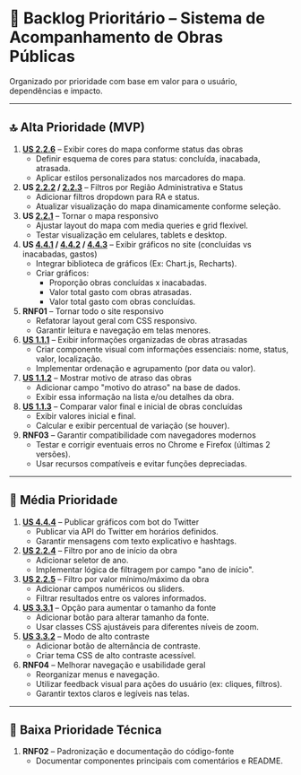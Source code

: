 # 🚦 Backlog Prioritário – Sistema de Acompanhamento de Obras Públicas

Organizado por prioridade com base em valor para o usuário, dependências e impacto.

---

## 🔝 Alta Prioridade (MVP)

1. [**US 2.2.6**](https://github.com/unb-mds/DFemObras-2025.1/issues/36) – Exibir cores do mapa conforme status das obras
    - Definir esquema de cores para status: concluída, inacabada, atrasada.
    - Aplicar estilos personalizados nos marcadores do mapa.
2. **US [2.2.2](https://github.com/unb-mds/DFemObras-2025.1/issues/32) / [2.2.3](https://github.com/unb-mds/DFemObras-2025.1/issues/33)** – Filtros por Região Administrativa e Status
    - Adicionar filtros dropdown para RA e status.
    - Atualizar visualização do mapa dinamicamente conforme seleção.
3. **US [2.2.1](https://github.com/unb-mds/DFemObras-2025.1/issues/31)** – Tornar o mapa responsivo
    - Ajustar layout do mapa com media queries e grid flexível.
    - Testar visualização em celulares, tablets e desktop.
4. **US [4.4.1](https://github.com/unb-mds/DFemObras-2025.1/issues/39) / [4.4.2](https://github.com/unb-mds/DFemObras-2025.1/issues/40) / [4.4.3](https://github.com/unb-mds/DFemObras-2025.1/issues/41)** – Exibir gráficos no site (concluídas vs inacabadas, gastos)
    - Integrar biblioteca de gráficos (Ex: Chart.js, Recharts).
    - Criar gráficos:
        - Proporção obras concluídas x inacabadas.
        - Valor total gasto com obras atrasadas.
        - Valor total gasto com obras concluídas.
5. **RNF01** – Tornar todo o site responsivo
    - Refatorar layout geral com CSS responsivo.
    - Garantir leitura e navegação em telas menores.
6. [**US 1.1.1**](https://github.com/unb-mds/DFemObras-2025.1/issues/28) – Exibir informações organizadas de obras atrasadas
    - Criar componente visual com informações essenciais: nome, status, valor, localização.
    - Implementar ordenação e agrupamento (por data ou valor).
7. [**US 1.1.2**](https://github.com/unb-mds/DFemObras-2025.1/issues/29) – Mostrar motivo de atraso das obras
    - Adicionar campo "motivo do atraso" na base de dados.
    - Exibir essa informação na lista e/ou detalhes da obra.
8. [**US 1.1.3**](https://github.com/unb-mds/DFemObras-2025.1/issues/30) – Comparar valor final e inicial de obras concluídas
    - Exibir valores inicial e final.
    - Calcular e exibir percentual de variação (se houver).
9. **RNF03** – Garantir compatibilidade com navegadores modernos
    - Testar e corrigir eventuais erros no Chrome e Firefox (últimas 2 versões).
    - Usar recursos compatíveis e evitar funções depreciadas.

---

## 🔄 Média Prioridade

1. [**US 4.4.4**](https://github.com/unb-mds/DFemObras-2025.1/issues/42) – Publicar gráficos com bot do Twitter
    - Publicar via API do Twitter em horários definidos.
    - Garantir mensagens com texto explicativo e hashtags.
2. [**US 2.2.4**](https://github.com/unb-mds/DFemObras-2025.1/issues/34) – Filtro por ano de início da obra
    - Adicionar seletor de ano.
    - Implementar lógica de filtragem por campo "ano de início".
3. [**US 2.2.5**](https://github.com/unb-mds/DFemObras-2025.1/issues/35) – Filtro por valor mínimo/máximo da obra
    - Adicionar campos numéricos ou sliders.
    - Filtrar resultados entre os valores informados.
4. [**US 3.3.1**](https://github.com/unb-mds/DFemObras-2025.1/issues/37) – Opção para aumentar o tamanho da fonte
    - Adicionar botão para alterar tamanho da fonte.
    - Usar classes CSS ajustáveis para diferentes níveis de zoom.
5. [**US 3.3.2**](https://github.com/unb-mds/DFemObras-2025.1/issues/38) – Modo de alto contraste
    - Adicionar botão de alternância de contraste.
    - Criar tema CSS de alto contraste acessível.
6. **RNF04** – Melhorar navegação e usabilidade geral
    - Reorganizar menus e navegação.
    - Utilizar feedback visual para ações do usuário (ex: cliques, filtros).
    - Garantir textos claros e legíveis nas telas.

---

## 🔧 Baixa Prioridade Técnica

1. **RNF02** – Padronização e documentação do código-fonte
    - Documentar componentes principais com comentários e README.